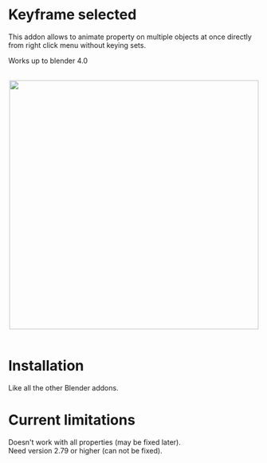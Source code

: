# Keyframe selected 
This addon allows to animate property on multiple objects at once directly from right click menu without keying sets.

Works up to blender 4.0
<br>
<br>
<div align="center">
<img width=500  src= "https://media.giphy.com/media/xjlungFRak0CiG6Bja/giphy.gif"><br><br>
</div>


# Installation
Like all the other Blender addons.

# Current limitations
Doesn't work with all properties (may be fixed later).<br>
Need version 2.79  or higher (can not be fixed).
